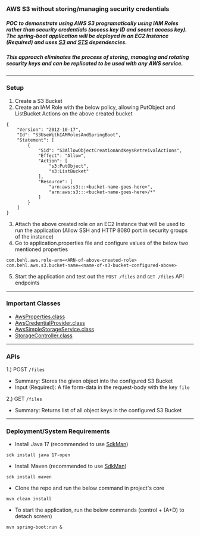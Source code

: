 ### AWS S3 without storing/managing security credentials
##### POC to demonstrate using AWS S3 programatically using IAM Roles rather than security credentials (access key ID and secret access key). The spring-boot application will be deployed in an EC2 Instance (Required) and uses [S3](https://mvnrepository.com/artifact/com.amazonaws/aws-java-sdk-s3/1.12.158) and [STS](https://mvnrepository.com/artifact/com.amazonaws/aws-java-sdk-sts/1.12.158) dependencies.
##### This approach eliminates the process of storing, managing and rotating security keys and can be replicated to be used with any AWS service.

----
### Setup
1. Create a S3 Bucket
2. Create an IAM Role with the below policy, allowing PutObject and ListBucket Actions on the above created bucket
```
{
    "Version": "2012-10-17",
    "Id": "S3UseWithIAMRolesAndSpringBoot",
    "Statement": [
        {
            "Sid": "S3AllowObjectCreationAndKeysRetreivalActions",
            "Effect": "Allow",
            "Action": [
                "s3:PutObject",
                "s3:ListBucket"
            ],
            "Resource": [
                "arn:aws:s3:::<bucket-name-goes-here>",
                "arn:aws:s3:::<bucket-name-goes-here>/*"
            ]
        }
    ]
}
```
3. Attach the above created role on an EC2 Instance that will be used to run the application (Allow SSH and HTTP 8080 port in security groups of the instance)
4. Go to application.properties file and configure values of the below two mentioned properties
```
com.behl.aws.role-arn=<ARN-of-above-created-role>
com.behl.aws.s3.bucket-name=<name-of-s3-bucket-configured-above>
```
5. Start the application and test out the `POST /files` and `GET /files` API endpoints

----

### Important Classes
* [AwsProperties.class](https://github.com/hardikSinghBehl/aws-java-reference-pocs/blob/main/s3-without-security-credentials/src/main/java/com/behl/grundy/properties/AwsProperties.java)
* [AwsCredentialProvider.class](https://github.com/hardikSinghBehl/aws-java-reference-pocs/blob/main/s3-without-security-credentials/src/main/java/com/behl/grundy/bean/AwsCredentialProvider.java)
* [AwsSimpleStorageService.class](https://github.com/hardikSinghBehl/aws-java-reference-pocs/blob/main/s3-without-security-credentials/src/main/java/com/behl/grundy/bean/AwsSimpleStorageService.java)
* [StorageController.class](https://github.com/hardikSinghBehl/aws-java-reference-pocs/blob/main/s3-without-security-credentials/src/main/java/com/behl/grundy/controller/StorageController.java)

----
### APIs
1.) POST `/files`
  * Summary: Stores the given object into the configured S3 Bucket
  * Input (Required): A file form-data in the request-body with the key `file`

2.) GET `/files`
  * Summary: Returns list of all object keys in the configured S3 Bucket

----

### Deployment/System Requirements
* Install Java 17 (recommended to use [SdkMan](https://sdkman.io))

`sdk install java 17-open`
* Install Maven (recommended to use [SdkMan](https://sdkman.io))

`sdk install maven`

* Clone the repo and run the below command in project's core

`mvn clean install`

* To start the application, run the below commands (control + (A+D) to detach screen)

`mvn spring-boot:run &`
